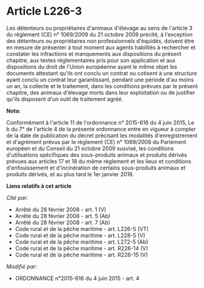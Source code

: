 # Article L226-3

Les détenteurs ou propriétaires d'animaux d'élevage au sens de l'article 3 du règlement (CE) n° 1069/2009 du 21 octobre 2009
précité, à l'exception des détenteurs ou propriétaires non professionnels d'équidés, doivent être en mesure de présenter à
tout moment aux agents habilités à rechercher et constater les infractions et manquements aux dispositions du présent
chapitre, aux textes réglementaires pris pour son application et aux dispositions du droit de l'Union européenne ayant le
même objet les documents attestant qu'ils ont conclu un contrat ou cotisent à une structure ayant conclu un contrat leur
garantissant, pendant une période d'au moins un an, la collecte et le traitement, dans les conditions prévues par le présent
chapitre, des animaux d'élevage morts dans leur exploitation ou de justifier qu'ils disposent d'un outil de traitement agréé.

**Nota:**

Conformément à l'article 11 de l'ordonnance n° 2015-616 du 4 juin 2015, Le b du 7° de l'article 4 de la présente ordonnance
entre en vigueur à compter de la date de publication du décret précisant les modalités d'enregistrement et d'agrément prévus
par le règlement (CE) n° 1069/2009 du Parlement européen et du Conseil du 21 octobre 2009 susvisé, les conditions
d'utilisations spécifiques des sous-produits animaux et produits dérivés prévues aux articles 17 et 18 du même règlement et
les lieux et conditions d'enfouissement et d'incinération de certains sous-produits animaux et produits dérivés, et au plus
tard le 1er janvier 2016.

**Liens relatifs à cet article**

_Cité par_:

  - Arrêté du 28 février 2008 - art. 1 (V)
  - Arrêté du 28 février 2008 - art. 5 (Ab)
  - Arrêté du 28 février 2008 - art. 7 (Ab)
  - Code rural et de la pêche maritime - art. L226-5 (VT)
  - Code rural et de la pêche maritime - art. L228-5 (V)
  - Code rural et de la pêche maritime - art. L272-5 (Ab)
  - Code rural et de la pêche maritime - art. R226-14 (V)
  - Code rural et de la pêche maritime - art. R226-15 (V)

_Modifié par_:

  - ORDONNANCE n°2015-616 du 4 juin 2015 - art. 4
